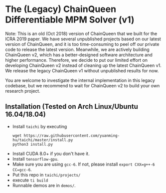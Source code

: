 # The (Legacy) ChainQueen Differentiable MPM Solver (v1)

Note: This is an old (Oct 2018) version of ChainQueen that we built for the ICRA 2019 paper. We have several unpublished projects based on our latest version of ChainQueen, and it is too time-consuming to peel off our private code to release the latest version. Meanwhile, we are actively building ChainQueen v2, which has a better-designed software architecture and higher performance. Therefore, we decide to put our limited effort on developing ChainQueen v2 instead of cleaning up the latest ChainQueen v1. We release the legacy ChainQueen v1 without unpublished results for now.

You are welcome to investigate the internal implementation in this legacy codebase, but we recommend to wait for ChainQueen v2 to build your own research project.

## Installation (Tested on Arch Linux/Ubuntu 16.04/18.04)
- Install `taichi` by executing
  ```
  wget https://raw.githubusercontent.com/yuanming-hu/taichi/master/install.py
  python3 install.py
  ```
- Install CUDA 8.0+ if you don't have it.
- Install `tensorflow-gpu`.
- Make sure you are using `gcc-6`. If not, please install `export CXX=g++-6 CC=gcc-6`.
- Put this repo in `taichi/projects/`
- execute ```ti build```
- Runnable demos are in `demos/`.
